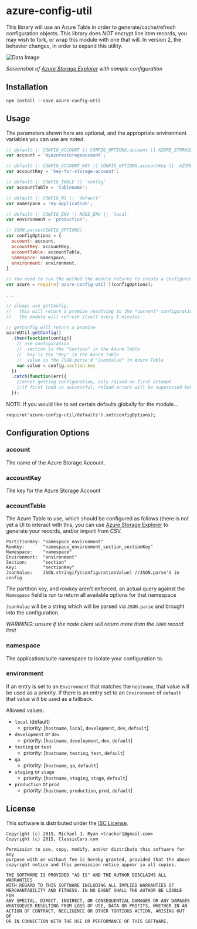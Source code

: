 # azure-config-util

This library will use an Azure Table in order to generate/cache/refresh configuration objects.  This library does *NOT* encrypt line item records, you may wish to fork, or wrap this module with one that will.  In version 2, the behavior changes, in order to expand this utility.

![Data Image](http://i.imgur.com/XYoM8CY.png)

*Screenshot of [Azure Storage Explorer](http://www.cerebrata.com/products/azure-explorer/introduction) with sample configuration*

## Installation

```
npm install --save azure-config-util
```


## Usage

The parameters shown here are optional, and the appropriate environment variables you can use are noted.

```js
// default || CONFIG_ACCOUNT || CONFIG_OPTIONS.account || AZURE_STORAGE_ACCOUNT
var account = `myazurestorageaccount`;

// default || CONFIG_ACCOUNT_KEY || CONFIG_OPTIONS.accountKey ||  AZURE_STORAGE_ACCESS_KEY
var accountKey = 'key-for-storage-account';

// default || CONFIG_TABLE || 'config'
var accountTable = 'tablename';

// default || CONFIG_NS || 'default'
var namespace = 'my-application';

// default || CONFIG_ENV || NODE_ENV || 'local'
var environment = 'production';

// JSON.parse(CONFIG_OPTIONS)
var configOptions = {
  account: account,
  accountKey: accountKey,
  accountTable: accountTable,
  namespace: namespace, 
  environment: environment,
}

// You need to run the method the module returns to create a configuration fetcher
var azure = require('azure-config-util')(configOptions);

...

// always use getConfig,
//   this will return a promise resolving to the *current* configuration
//   the module will refresh itself every 5 minutes

// getConfig will return a promise
azureUtil.getConfig()
  .then(function(config){
    // use configuration
    //  section is the "Section" in the Azure Table
    //  key is the "Key" in the Azure Table
    //  value is the JSON.parse'd "JsonValue" in Azure Table
    var value = config.section.key
  })
  .catch(function(err){
    //error getting configuration, only raised on first attempt
    //if first load is successful, reload errors will be suppressed behind the scenes
  });

```

NOTE: If you would like to set certain defaults globally for the module...

```
require('azure-config-util/defaults').set(configOptions);
```


## Configuration Options

### account

The name of the Azure Storage Account.

### accountKey

The key for the Azure Storage Account


### accountTable 

The Azure Table to use, which should be configured as follows (there is not yet a UI to interact with this, you can use [Azure Storage Explorer](http://www.cerebrata.com/products/azure-explorer/introduction) to generate your records, and/or import from CSV.

```
PartitionKey: "namespace_environment"
RowKey:       "namespace_environment_section_sectionKey"
Namespace:    "namespace"
Environment:  "environment"
Section:      "section"
Key:          "sectionKey"
JsonValue:    JSON.stringify(configurationValue) //JSON.parse'd in config
```

The partition key, and rowkey aren't enforced, an actual query against the `Namespace` field is run to return all available options for that namespace 

`JsonValue` will be a string which will be parsed via `JSON.parse` and brought into the configuration.

*WARINING: unsure if the node client will return more than the `1000` record limit*


### namespace

The application/suite namespace to isolate your configuration to.

### environment

If an entry is set to an `Environment` that matches the `hostname`, that value will be used as a priority.  If there is an entry set to an `Environment` of `default` that value will be used as a fallback.

Allowed values:

* `local` (default)
  * priority: [`hostname`, `local`, `development`, `dev`, `default`]
* `development` or `dev`
  * priority: [`hostname`, `development`, `dev`, `default`]
* `testing` or `test`
  * priority: [`hostname`, `testing`, `test`, `default`]
* `qa`
  * priority: [`hostname`, `qa`, `default`]
* `staging` or `stage`
  * priority: [`hostname`, `staging`, `stage`, `default`] 
* `production` or `prod`
  * priority: [`hostname`, `production`, `prod`, `default`]



## License

This software is distributed under the [ISC License](http://opensource.org/licenses/ISC).

```
Copyright (c) 2015, Michael J. Ryan <tracker1@gmail.com>
Copyright (c) 2015, ClassicCars.com

Permission to use, copy, modify, and/or distribute this software for any
purpose with or without fee is hereby granted, provided that the above
copyright notice and this permission notice appear in all copies.

THE SOFTWARE IS PROVIDED "AS IS" AND THE AUTHOR DISCLAIMS ALL WARRANTIES
WITH REGARD TO THIS SOFTWARE INCLUDING ALL IMPLIED WARRANTIES OF
MERCHANTABILITY AND FITNESS. IN NO EVENT SHALL THE AUTHOR BE LIABLE FOR
ANY SPECIAL, DIRECT, INDIRECT, OR CONSEQUENTIAL DAMAGES OR ANY DAMAGES
WHATSOEVER RESULTING FROM LOSS OF USE, DATA OR PROFITS, WHETHER IN AN
ACTION OF CONTRACT, NEGLIGENCE OR OTHER TORTIOUS ACTION, ARISING OUT OF
OR IN CONNECTION WITH THE USE OR PERFORMANCE OF THIS SOFTWARE.
```
